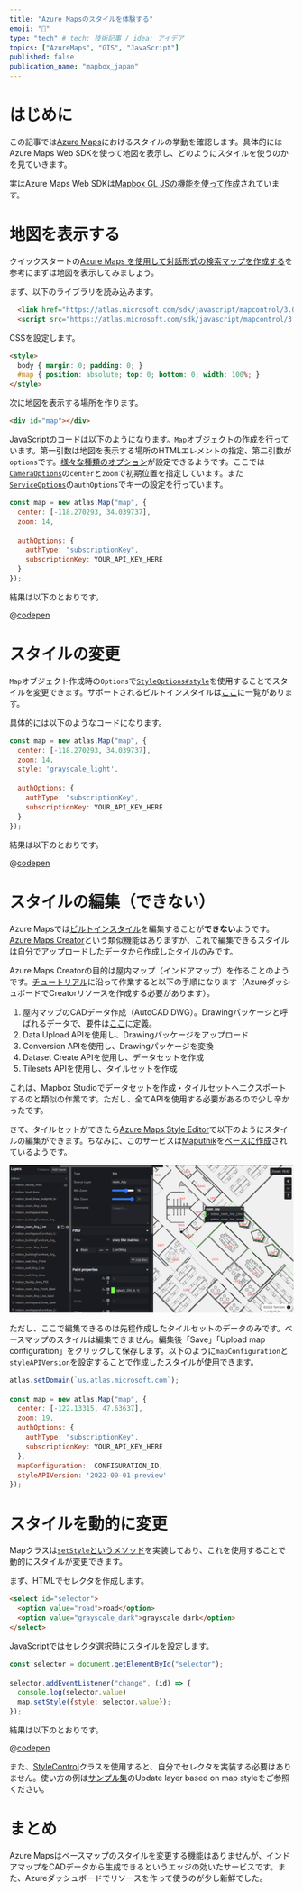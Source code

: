 ```yaml
---
title: "Azure Mapsのスタイルを体験する"
emoji: "🔖"
type: "tech" # tech: 技術記事 / idea: アイデア
topics: ["AzureMaps", "GIS", "JavaScript"]
published: false
publication_name: "mapbox_japan"
---
```


# はじめに

この記事では[Azure Maps](https://azure.microsoft.com/ja-jp/products/azure-maps)におけるスタイルの挙動を確認します。具体的にはAzure Maps Web SDKを使って地図を表示し、どのようにスタイルを使うのかを見ていきます。

実はAzure Maps Web SDKは[Mapbox GL JSの機能を使って作成](https://www.mapbox.com/blog/azure-maps-adds-data-driven-styling-powered-by-mapbox-gl)されています。


# 地図を表示する

クイックスタートの[Azure Maps を使用して対話形式の検索マップを作成する](https://learn.microsoft.com/ja-jp/azure/azure-maps/quick-demo-map-app)を参考にまずは地図を表示してみましょう。

まず、以下のライブラリを読み込みます。

```html
  <link href="https://atlas.microsoft.com/sdk/javascript/mapcontrol/3.0.0-preview.6/atlas.min.css" rel="stylesheet" />
  <script src="https://atlas.microsoft.com/sdk/javascript/mapcontrol/3.0.0-preview.6/atlas.min.js"></script>
```

CSSを設定します。

```html
<style>
  body { margin: 0; padding: 0; }
  #map { position: absolute; top: 0; bottom: 0; width: 100%; }
</style>
```

次に地図を表示する場所を作ります。

```html
<div id="map"></div>
```

JavaScriptのコードは以下のようになります。`Map`オブジェクトの作成を行っています。第一引数は地図を表示する場所のHTMLエレメントの指定、第二引数が`options`です。[様々な種類のオプション](https://learn.microsoft.com/ja-jp/javascript/api/azure-maps-control/atlas.map?view=azure-maps-typescript-latest#azure-maps-control-atlas-map-constructor)が設定できるようです。ここでは[`CameraOptions`](https://learn.microsoft.com/ja-jp/javascript/api/azure-maps-control/atlas.cameraoptions?view=azure-maps-typescript-latest)の`center`と`zoom`で初期位置を指定しています。また[`ServiceOptions`](https://learn.microsoft.com/ja-jp/javascript/api/azure-maps-control/atlas.serviceoptions?view=azure-maps-typescript-latest)の`authOptions`でキーの設定を行っています。


```JavaScript
const map = new atlas.Map("map", {
  center: [-118.270293, 34.039737],
  zoom: 14,

  authOptions: {
    authType: "subscriptionKey",
    subscriptionKey: YOUR_API_KEY_HERE
  }
});
```

結果は以下のとおりです。

@[codepen](https://codepen.io/OttyLab/pen/gOBwOmw)


# スタイルの変更

`Map`オブジェクト作成時の`Options`で[`StyleOptions#style`](https://learn.microsoft.com/ja-jp/javascript/api/azure-maps-control/atlas.styleoptions?view=azure-maps-typescript-latest#azure-maps-control-atlas-styleoptions-style)を使用することでスタイルを変更できます。サポートされるビルトインスタイルは[ここ](https://learn.microsoft.com/en-us/azure/azure-maps/supported-map-styles)に一覧があります。

具体的には以下のようなコードになります。

```JavaScript
const map = new atlas.Map("map", {
  center: [-118.270293, 34.039737],
  zoom: 14,
  style: 'grayscale_light',

  authOptions: {
    authType: "subscriptionKey",
    subscriptionKey: YOUR_API_KEY_HERE
  }
});
```

結果は以下のとおりです。

@[codepen](https://codepen.io/OttyLab/pen/XWxjWGL)


# スタイルの編集（できない）

Azure Mapsでは[ビルトインスタイル](https://learn.microsoft.com/ja-jp/azure/azure-maps/supported-map-styles)を編集することが**できない**ようです。[Azure Maps Creator](https://learn.microsoft.com/ja-jp/azure/azure-maps/how-to-manage-creator)という類似機能はありますが、これで編集できるスタイルは自分でアップロードしたデータから作成したタイルのみです。

Azure Maps Creatorの目的は屋内マップ（インドアマップ）を作ることのようです。[チュートリアル](https://learn.microsoft.com/ja-jp/azure/azure-maps/tutorial-creator-indoor-maps)に沿って作業すると以下の手順になります（AzureダッシュボードでCreatorリソースを作成する必要があります）。

1. 屋内マップのCADデータ作成（AutoCAD DWG）。Drawingパッケージと呼ばれるデータで、要件は[ここ](https://learn.microsoft.com/ja-jp/azure/azure-maps/drawing-requirements?pivots=drawing-package-v1)に定義。
2. Data Upload APIを使用し、Drawingパッケージをアップロード
3. Conversion APIを使用し、Drawingパッケージを変換
4. Dataset Create APIを使用し、データセットを作成
5. Tilesets APIを使用し、タイルセットを作成

これは、Mapbox Studioでデータセットを作成・タイルセットへエクスポートするのと類似の作業です。ただし、全てAPIを使用する必要があるので少し辛かったです。

さて、タイルセットができたら[Azure Maps Style Editor](https://azure.github.io/Azure-Maps-Style-Editor)で以下のようにスタイルの編集ができます。ちなみに、このサービスは[Maputnik](https://maputnik.github.io/)を[ベースに作成](https://github.com/azure/Azure-Maps-Style-Editor)されているようです。

![MapTiler Cloud](/images/articles/b502ba7f18c20c/azure_style_editor_00.png)

ただし、ここで編集できるのは先程作成したタイルセットのデータのみです。ベースマップのスタイルは編集できません。編集後「Save」「Upload map configuration」をクリックして保存します。以下のように`mapConfiguration`と`styleAPIVersion`を設定することで作成したスタイルが使用できます。

```JavaScript
atlas.setDomain(`us.atlas.microsoft.com`);

const map = new atlas.Map("map", {
  center: [-122.13315, 47.63637],
  zoom: 19,
  authOptions: {
    authType: "subscriptionKey",
    subscriptionKey: YOUR_API_KEY_HERE 
  },
  mapConfiguration:  CONFIGURATION_ID,
  styleAPIVersion: '2022-09-01-preview'
});
```

# スタイルを動的に変更

Mapクラスは[`setStyle`というメソッド](https://learn.microsoft.com/ja-jp/javascript/api/azure-maps-control/atlas.map?view=azure-maps-typescript-latest#azure-maps-control-atlas-map-setstyle)を実装しており、これを使用することで動的にスタイルが変更できます。

まず、HTMLでセレクタを作成します。

```HTML
<select id="selector">
  <option value="road">road</option>
  <option value="grayscale_dark">grayscale dark</option>
</select>
```

JavaScriptではセレクタ選択時にスタイルを設定します。

```JavaScript
const selector = document.getElementById("selector");

selector.addEventListener("change", (id) => {
  console.log(selector.value)
  map.setStyle({style: selector.value});
});
```

結果は以下のとおりです。

@[codepen](https://codepen.io/OttyLab/pen/oNaYWBp)

また、[StyleControl](https://learn.microsoft.com/ja-jp/javascript/api/azure-maps-control/atlas.control.stylecontrol?view=azure-maps-typescript-latest)クラスを使用すると、自分でセレクタを実装する必要はありません。使い方の例は[サンプル集](https://samples.azuremaps.com/)のUpdate layer based on map styleをご参照ください。


# まとめ

Azure Mapsはベースマップのスタイルを変更する機能はありませんが、インドアマップをCADデータから生成できるというエッジの効いたサービスです。また、Azureダッシュボードでリソースを作って使うのが少し新鮮でした。